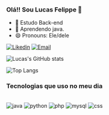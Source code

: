 ### Olá!! Sou Lucas Felippe 👋

- 🔭 Estudo Back-end
- 🌱 Aprendendo java.
- 😄 Pronouns: Ele/dele

[![Likedin](https://img.shields.io/badge/LinkedIn-0077B5?style=for-the-badge&logo=linkedin&logoColor=white)](https://www.linkedin.com/in/lucasfelippe10/)
[![Email](https://img.shields.io/badge/Gmail-D14836?style=for-the-badge&logo=gmail&logoColor=white)](mailto:lucasfesiqueira10@gmail.com")

![Lucas's GitHub stats](https://github-readme-stats.vercel.app/api?username=LucasFelippe011&show_icons=true&theme=dracula)

![Top Langs](https://github-readme-stats.vercel.app/api/top-langs/?username=LucasFelippe011&layout=compact)

### Tecnologias que uso no meu dia 
<div style="display: inline_block"><br/>
  <img alt="java" src="https://img.shields.io/badge/Java-ED8B00?style=for-the-badge&logo=openjdk&logoColor=white" />
    <img alt="python" src="https://img.shields.io/badge/Python-14354C?style=for-the-badge&logo=python&logoColor=white" />
   <img alt="php" src="https://img.shields.io/badge/PHP-777BB4?style=for-the-badge&logo=php&logoColor=white" />
     <img alt="mysql" src="https://img.shields.io/badge/MySQL-00000F?style=for-the-badge&logo=mysql&logoColor=white" />
    <img alt="css" src="https://img.shields.io/badge/CSS3-1572B6?style=for-the-badge&logo=css3&logoColor=white" /
    <img alt="html5" src="https://img.shields.io/badge/HTML5-E34F26?style=for-the-badge&logo=html5&logoColor=white" /
  
</div>

